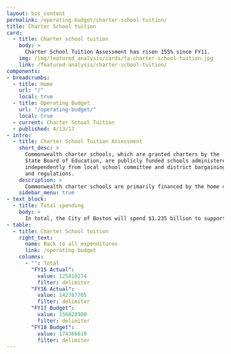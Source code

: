 ```yaml
---
layout: bos_content
permalink: /operating-budget/charter-school-tuition/
title: Charter School tuition
card:
  - title: Charter school tuition
    body: >
      Charter School Tuition Assessment has risen 155% since FY11.
    img: /img/featured_analysis/cards/fa-charter-school-tuition.jpg
    link: /featured-analysis/charter-school-tuition/
components:
- breadcrumbs:
  - title: Home
    url: "/"
    local: true
  - title: Operating Budget
    url: "/operating-budget/"
    local: true
  - current: Charter School Tuition
  - published: 4/13/17
- intro:
  - title: Charter School Tuition Assessment
    short_desc: >
      Commonwealth charter schools, which are granted charters by the 
      State Board of Education, are publicly funded schools administered 
      independently from local school committee and district bargaining rules 
      and regulations.
    description: >
      Commonwealth charter schools are primarily financed by the home districts of their students through a per pupil based charge. They are projected to educate 10,660 Boston students in FY18. Boston is assessed by the Commonwealth to fund charter schools on a per pupil basis, and Boston’s charter school tuition assessment is projected to increase by $17.5 million over the FY17 budget. <blockquote>Boston’s charter school assessment has risen by 155% since the enactment of the 2010 Achievement Gap Legislation.</blockquote>
    sidebar_menu: true
- text_block:
  - title: Total spending
    body: >
      In total, the City of Boston will spend $1.235 billion to support education-related programs – from prekindergarten to high school in the Boston Public School system as well as Commonwealth Charter Schools. 
- table:
  - title: Charter School tuition
    right_text:
      name: Back to all expenditures
      link: /operating-budget
    columns:
      - "": Total
        "FY15 Actual": 
          value: 125810274
          filter: delimiter
        "FY16 Actual": 
          value: 142787705
          filter: delimiter
        "FY17 Budget": 
          value: 156828980
          filter: delimiter
        "FY18 Budget": 
          value: 174366619
          filter: delimiter
---
```

